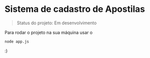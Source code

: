 # Sistema de cadastro de Apostilas

> Status do projeto: Em desenvolvimento

Para rodar o projeto na sua máquina usar o 

```
node app.js
``` 
:)